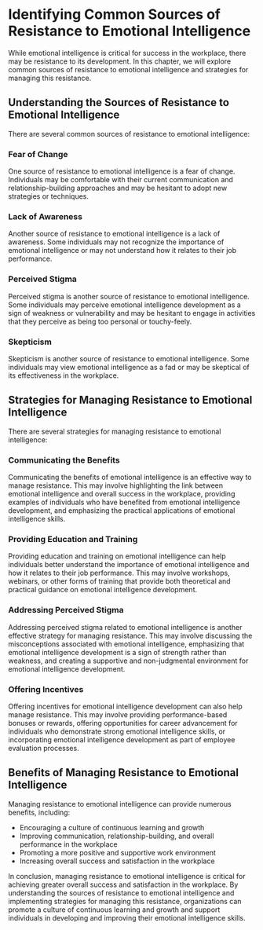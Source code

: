 Identifying Common Sources of Resistance to Emotional Intelligence
============================================================================================================================

While emotional intelligence is critical for success in the workplace, there may be resistance to its development. In this chapter, we will explore common sources of resistance to emotional intelligence and strategies for managing this resistance.

Understanding the Sources of Resistance to Emotional Intelligence
-----------------------------------------------------------------

There are several common sources of resistance to emotional intelligence:

### Fear of Change

One source of resistance to emotional intelligence is a fear of change. Individuals may be comfortable with their current communication and relationship-building approaches and may be hesitant to adopt new strategies or techniques.

### Lack of Awareness

Another source of resistance to emotional intelligence is a lack of awareness. Some individuals may not recognize the importance of emotional intelligence or may not understand how it relates to their job performance.

### Perceived Stigma

Perceived stigma is another source of resistance to emotional intelligence. Some individuals may perceive emotional intelligence development as a sign of weakness or vulnerability and may be hesitant to engage in activities that they perceive as being too personal or touchy-feely.

### Skepticism

Skepticism is another source of resistance to emotional intelligence. Some individuals may view emotional intelligence as a fad or may be skeptical of its effectiveness in the workplace.

Strategies for Managing Resistance to Emotional Intelligence
------------------------------------------------------------

There are several strategies for managing resistance to emotional intelligence:

### Communicating the Benefits

Communicating the benefits of emotional intelligence is an effective way to manage resistance. This may involve highlighting the link between emotional intelligence and overall success in the workplace, providing examples of individuals who have benefited from emotional intelligence development, and emphasizing the practical applications of emotional intelligence skills.

### Providing Education and Training

Providing education and training on emotional intelligence can help individuals better understand the importance of emotional intelligence and how it relates to their job performance. This may involve workshops, webinars, or other forms of training that provide both theoretical and practical guidance on emotional intelligence development.

### Addressing Perceived Stigma

Addressing perceived stigma related to emotional intelligence is another effective strategy for managing resistance. This may involve discussing the misconceptions associated with emotional intelligence, emphasizing that emotional intelligence development is a sign of strength rather than weakness, and creating a supportive and non-judgmental environment for emotional intelligence development.

### Offering Incentives

Offering incentives for emotional intelligence development can also help manage resistance. This may involve providing performance-based bonuses or rewards, offering opportunities for career advancement for individuals who demonstrate strong emotional intelligence skills, or incorporating emotional intelligence development as part of employee evaluation processes.

Benefits of Managing Resistance to Emotional Intelligence
---------------------------------------------------------

Managing resistance to emotional intelligence can provide numerous benefits, including:

* Encouraging a culture of continuous learning and growth
* Improving communication, relationship-building, and overall performance in the workplace
* Promoting a more positive and supportive work environment
* Increasing overall success and satisfaction in the workplace

In conclusion, managing resistance to emotional intelligence is critical for achieving greater overall success and satisfaction in the workplace. By understanding the sources of resistance to emotional intelligence and implementing strategies for managing this resistance, organizations can promote a culture of continuous learning and growth and support individuals in developing and improving their emotional intelligence skills.
